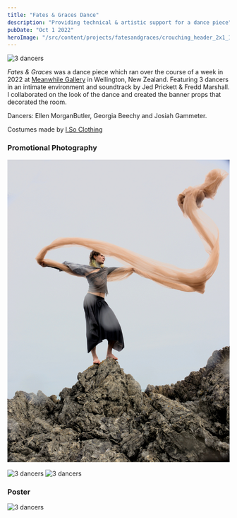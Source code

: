 ```yaml
---
title: "Fates & Graces Dance"
description: "Providing technical & artistic support for a dance piece"
pubDate: "Oct 1 2022"
heroImage: "/src/content/projects/fatesandgraces/crouching_header_2x1_103CANON_IMG_0082.jpg"
---
```


![3 dancers](fatesandgraces/IMG_0320.jpg)

_Fates & Graces_ was a dance piece which ran over the course of a week in 2022 at [Meanwhile Gallery](https://www.meanwhilegallery.com/#/archive/819) in Wellington, New Zealand.
Featuring 3 dancers in an intimate environment and soundtrack by Jed Prickett & Fredd Marshall.
I collaborated on the look of the dance and created the banner props that decorated the room.

Dancers: Ellen MorganButler, Georgia Beechy and Josiah Gammeter.

Costumes made by [I.So Clothing](https://www.instagram.com/i.so__clothing/)

### Promotional Photography

![3 dancers](fatesandgraces/Jos%20for%20Fates%20and%20Graces.jpg)

![3 dancers](fatesandgraces/header_103CANON_IMG_0053.jpg)
![3 dancers](fatesandgraces/stack_104CANON_IMG_0001.jpg)

### Poster

![3 dancers](fatesandgraces/fates_poster_05.jpg)

